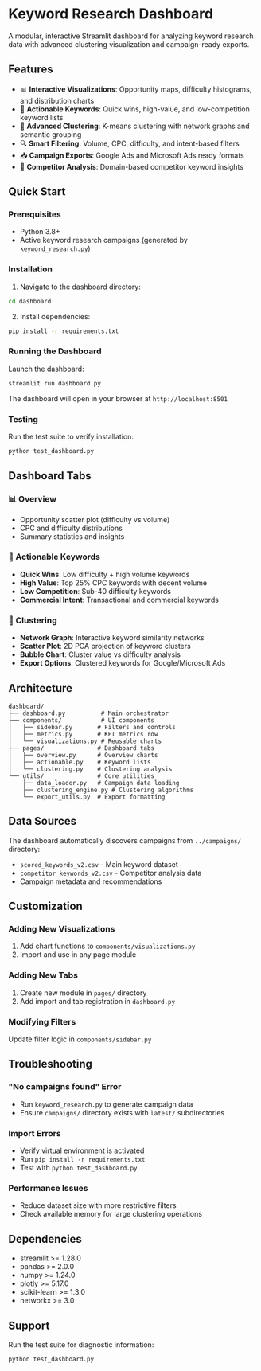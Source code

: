 # Keyword Research Dashboard

A modular, interactive Streamlit dashboard for analyzing keyword research data with advanced clustering visualization and campaign-ready exports.

## Features

- 📊 **Interactive Visualizations**: Opportunity maps, difficulty histograms, and distribution charts
- 🎯 **Actionable Keywords**: Quick wins, high-value, and low-competition keyword lists
- 🧩 **Advanced Clustering**: K-means clustering with network graphs and semantic grouping
- 🔍 **Smart Filtering**: Volume, CPC, difficulty, and intent-based filters
- 📥 **Campaign Exports**: Google Ads and Microsoft Ads ready formats
- 🏢 **Competitor Analysis**: Domain-based competitor keyword insights

## Quick Start

### Prerequisites

- Python 3.8+
- Active keyword research campaigns (generated by `keyword_research.py`)

### Installation

1. Navigate to the dashboard directory:
```bash
cd dashboard
```

2. Install dependencies:
```bash
pip install -r requirements.txt
```

### Running the Dashboard

Launch the dashboard:
```bash
streamlit run dashboard.py
```

The dashboard will open in your browser at `http://localhost:8501`

### Testing

Run the test suite to verify installation:
```bash
python test_dashboard.py
```

## Dashboard Tabs

### 📊 Overview
- Opportunity scatter plot (difficulty vs volume)
- CPC and difficulty distributions
- Summary statistics and insights

### 🎯 Actionable Keywords
- **Quick Wins**: Low difficulty + high volume keywords
- **High Value**: Top 25% CPC keywords with decent volume  
- **Low Competition**: Sub-40 difficulty keywords
- **Commercial Intent**: Transactional and commercial keywords

### 🧩 Clustering
- **Network Graph**: Interactive keyword similarity networks
- **Scatter Plot**: 2D PCA projection of keyword clusters
- **Bubble Chart**: Cluster value vs difficulty analysis
- **Export Options**: Clustered keywords for Google/Microsoft Ads

## Architecture

```
dashboard/
├── dashboard.py          # Main orchestrator
├── components/           # UI components
│   ├── sidebar.py       # Filters and controls
│   ├── metrics.py       # KPI metrics row
│   └── visualizations.py # Reusable charts
├── pages/               # Dashboard tabs
│   ├── overview.py      # Overview charts
│   ├── actionable.py    # Keyword lists
│   └── clustering.py    # Clustering analysis
└── utils/               # Core utilities
    ├── data_loader.py   # Campaign data loading
    ├── clustering_engine.py # Clustering algorithms
    └── export_utils.py  # Export formatting
```

## Data Sources

The dashboard automatically discovers campaigns from `../campaigns/` directory:
- `scored_keywords_v2.csv` - Main keyword dataset
- `competitor_keywords_v2.csv` - Competitor analysis data
- Campaign metadata and recommendations

## Customization

### Adding New Visualizations

1. Add chart functions to `components/visualizations.py`
2. Import and use in any page module

### Adding New Tabs

1. Create new module in `pages/` directory
2. Add import and tab registration in `dashboard.py`

### Modifying Filters

Update filter logic in `components/sidebar.py`

## Troubleshooting

### "No campaigns found" Error
- Run `keyword_research.py` to generate campaign data
- Ensure `campaigns/` directory exists with `latest/` subdirectories

### Import Errors
- Verify virtual environment is activated
- Run `pip install -r requirements.txt`
- Test with `python test_dashboard.py`

### Performance Issues
- Reduce dataset size with more restrictive filters
- Check available memory for large clustering operations

## Dependencies

- streamlit >= 1.28.0
- pandas >= 2.0.0
- numpy >= 1.24.0
- plotly >= 5.17.0
- scikit-learn >= 1.3.0
- networkx >= 3.0

## Support

Run the test suite for diagnostic information:
```bash
python test_dashboard.py
```